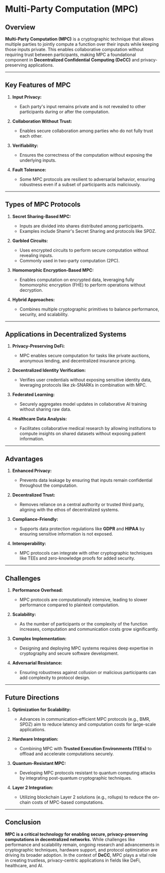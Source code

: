 # Multi-Party Computation (MPC)

## Overview
**Multi-Party Computation (MPC)** is a cryptographic technique that allows multiple parties to jointly compute a function over their inputs while keeping those inputs private. This enables collaborative computation without requiring trust between participants, making MPC a foundational component in **Decentralized Confidential Computing (DeCC)** and privacy-preserving applications.

---

## **Key Features of MPC**
1. **Input Privacy:**
   - Each party's input remains private and is not revealed to other participants during or after the computation.

2. **Collaboration Without Trust:**
   - Enables secure collaboration among parties who do not fully trust each other.

3. **Verifiability:**
   - Ensures the correctness of the computation without exposing the underlying inputs.

4. **Fault Tolerance:**
   - Some MPC protocols are resilient to adversarial behavior, ensuring robustness even if a subset of participants acts maliciously.

---

## **Types of MPC Protocols**
1. **Secret Sharing-Based MPC:**
   - Inputs are divided into shares distributed among participants.
   - Examples include Shamir's Secret Sharing and protocols like SPDZ.

2. **Garbled Circuits:**
   - Uses encrypted circuits to perform secure computation without revealing inputs.
   - Commonly used in two-party computation (2PC).

3. **Homomorphic Encryption-Based MPC:**
   - Enables computation on encrypted data, leveraging fully homomorphic encryption (FHE) to perform operations without decryption.

4. **Hybrid Approaches:**
   - Combines multiple cryptographic primitives to balance performance, security, and scalability.

---

## **Applications in Decentralized Systems**
1. **Privacy-Preserving DeFi:**
   - MPC enables secure computation for tasks like private auctions, anonymous lending, and decentralized insurance pricing.

2. **Decentralized Identity Verification:**
   - Verifies user credentials without exposing sensitive identity data, leveraging protocols like zk-SNARKs in combination with MPC.

3. **Federated Learning:**
   - Securely aggregates model updates in collaborative AI training without sharing raw data.

4. **Healthcare Data Analysis:**
   - Facilitates collaborative medical research by allowing institutions to compute insights on shared datasets without exposing patient information.

---

## **Advantages**
1. **Enhanced Privacy:**
   - Prevents data leakage by ensuring that inputs remain confidential throughout the computation.

2. **Decentralized Trust:**
   - Removes reliance on a central authority or trusted third party, aligning with the ethos of decentralized systems.

3. **Compliance-Friendly:**
   - Supports data protection regulations like **GDPR** and **HIPAA** by ensuring sensitive information is not exposed.

4. **Interoperability:**
   - MPC protocols can integrate with other cryptographic techniques like TEEs and zero-knowledge proofs for added security.

---

## **Challenges**
1. **Performance Overhead:**
   - MPC protocols are computationally intensive, leading to slower performance compared to plaintext computation.

2. **Scalability:**
   - As the number of participants or the complexity of the function increases, computation and communication costs grow significantly.

3. **Complex Implementation:**
   - Designing and deploying MPC systems requires deep expertise in cryptography and secure software development.

4. **Adversarial Resistance:**
   - Ensuring robustness against collusion or malicious participants can add complexity to protocol design.

---

## **Future Directions**
1. **Optimization for Scalability:**
   - Advances in communication-efficient MPC protocols (e.g., BMR, SPDZ) aim to reduce latency and computation costs for large-scale applications.

2. **Hardware Integration:**
   - Combining MPC with **Trusted Execution Environments (TEEs)** to offload and accelerate computations securely.

3. **Quantum-Resistant MPC:**
   - Developing MPC protocols resistant to quantum computing attacks by integrating post-quantum cryptographic techniques.

4. **Layer 2 Integration:**
   - Utilizing blockchain Layer 2 solutions (e.g., rollups) to reduce the on-chain costs of MPC-based computations.

---

## **Conclusion**
**MPC is a critical technology for enabling secure, privacy-preserving computations in decentralized networks.** While challenges like performance and scalability remain, ongoing research and advancements in cryptographic techniques, hardware support, and protocol optimization are driving its broader adoption. In the context of **DeCC**, MPC plays a vital role in creating trustless, privacy-centric applications in fields like DeFi, healthcare, and AI.
